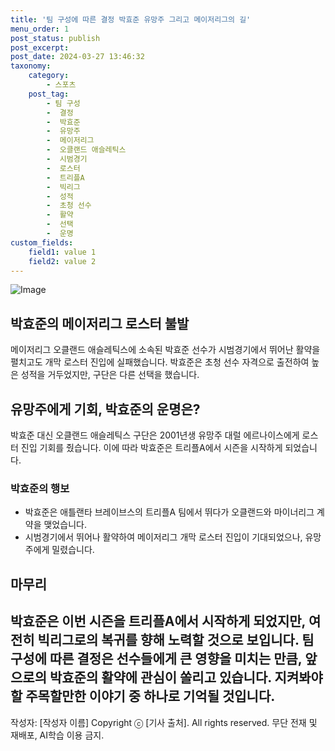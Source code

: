 ```yaml
---
title: '팀 구성에 따른 결정 박효준 유망주 그리고 메이저리그의 길'
menu_order: 1
post_status: publish
post_excerpt: 
post_date: 2024-03-27 13:46:32
taxonomy:
    category:
        - 스포츠
    post_tag:
        - 팀 구성
        -  결정
        -  박효준
        -  유망주
        -  메이저리그
        -  오클랜드 애슬레틱스
        -  시범경기
        -  로스터
        -  트리플A
        -  빅리그
        -  성적
        -  초청 선수
        -  활약
        -  선택
        -  운명
custom_fields:
    field1: value 1
    field2: value 2
---
```


![Image](https://imgnews.pstatic.net/image/421/2024/03/27/0007438478_001_20240327095901407.jpg?type=w647)

## 박효준의 메이저리그 로스터 불발
메이저리그 오클랜드 애슬레틱스에 소속된 박효준 선수가 시범경기에서 뛰어난 활약을 펼치고도 개막 로스터 진입에 실패했습니다. 박효준은 초청 선수 자격으로 출전하여 높은 성적을 거두었지만, 구단은 다른 선택을 했습니다.
## 유망주에게 기회, 박효준의 운명은?
박효준 대신 오클랜드 애슬레틱스 구단은 2001년생 유망주 대럴 에르나이스에게 로스터 진입 기회를 줬습니다. 이에 따라 박효준은 트리플A에서 시즌을 시작하게 되었습니다. 
### 박효준의 행보
- 박효준은 애틀랜타 브레이브스의 트리플A 팀에서 뛰다가 오클랜드와 마이너리그 계약을 맺었습니다.
- 시범경기에서 뛰어나 활약하여 메이저리그 개막 로스터 진입이 기대되었으나, 유망주에게 밀렸습니다.
## 마무리
박효준은 이번 시즌을 트리플A에서 시작하게 되었지만, 여전히 빅리그로의 복귀를 향해 노력할 것으로 보입니다. 팀 구성에 따른 결정은 선수들에게 큰 영향을 미치는 만큼, 앞으로의 박효준의 활약에 관심이 쏠리고 있습니다. 지켜봐야 할 주목할만한 이야기 중 하나로 기억될 것입니다.
---
작성자: [작성자 이름]
Copyright ⓒ [기사 출처]. All rights reserved. 무단 전재 및 재배포, AI학습 이용 금지.
